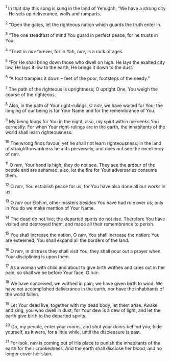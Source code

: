 <sup>1</sup> In that day this song is sung in the land of Yehuḏah, “We have a strong city – He sets up deliverance, walls and ramparts.

<sup>2</sup> “Open the gates, let the righteous nation which guards the truth enter in.

<sup>3</sup> “The one steadfast of mind You guard in perfect peace, for he trusts in You.

<sup>4</sup> “Trust in יהוה forever, for in Yah, יהוה, is a rock of ages.

<sup>5</sup> “For He shall bring down those who dwell on high. He lays the exalted city low, He lays it low to the earth, He brings it down to the dust.

<sup>6</sup> “A foot tramples it down – feet of the poor, footsteps of the needy.”

<sup>7</sup> The path of the righteous is uprightness; O upright One, You weigh the course of the righteous.

<sup>8</sup> Also, in the path of Your right-rulings, O יהוה, we have waited for You; the longing of our being is for Your Name and for the remembrance of You.

<sup>9</sup> My being longs for You in the night, also, my spirit within me seeks You earnestly. For when Your right-rulings are in the earth, the inhabitants of the world shall learn righteousness.

<sup>10</sup> The wrong finds favour, yet he shall not learn righteousness; in the land of straightforwardness he acts perversely, and does not see the excellency of יהוה.

<sup>11</sup> O יהוה, Your hand is high, they do not see. They see the ardour of the people and are ashamed; also, let the fire for Your adversaries consume them.

<sup>12</sup> O יהוה, You establish peace for us, for You have also done all our works in us.

<sup>13</sup> O יהוה our Elohim, other masters besides You have had rule over us; only in You do we make mention of Your Name.

<sup>14</sup> The dead do not live; the departed spirits do not rise. Therefore You have visited and destroyed them, and made all their remembrance to perish.

<sup>15</sup> You shall increase the nation, O יהוה, You shall increase the nation; You are esteemed; You shall expand all the borders of the land.

<sup>16</sup> O יהוה, in distress they shall visit You, they shall pour out a prayer when Your disciplining is upon them.

<sup>17</sup> As a woman with child and about to give birth writhes and cries out in her pain, so shall we be before Your face, O יהוה.

<sup>18</sup> We have conceived, we writhed in pain; we have given birth to wind. We have not accomplished deliverance in the earth, nor have the inhabitants of the world fallen.

<sup>19</sup> Let Your dead live, together with my dead body, let them arise. Awake and sing, you who dwell in dust; for Your dew is a dew of light, and let the earth give birth to the departed spirits.

<sup>20</sup> Go, my people, enter your rooms, and shut your doors behind you; hide yourself, as it were, for a little while, until the displeasure is past.

<sup>21</sup> For look, יהוה is coming out of His place to punish the inhabitants of the earth for their crookedness. And the earth shall disclose her blood, and no longer cover her slain.

